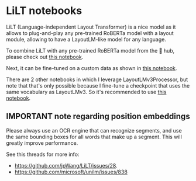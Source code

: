 # LiLT notebooks

LiLT (Language-independent Layout Transformer) is a nice model as it allows to plug-and-play any pre-trained RoBERTa model with a layout module,
allowing to have a LayoutLM-like model for any language.

To combine LiLT with any pre-trained RoBERTa model from the 🤗 hub, please check out [this notebook](https://github.com/NielsRogge/Transformers-Tutorials/blob/master/LiLT/Create_LiLT_%2B_XLM_RoBERTa_base.ipynb).

Next, it can be fine-tuned on a custom data as shown in [this notebook](https://github.com/NielsRogge/Transformers-Tutorials/blob/master/LiLT/Fine_tune_LiLT_on_a_custom_dataset%2C_in_any_language.ipynb).

There are 2 other notebooks in which I leverage LayoutLMv3Processor, but note that that's only possible because I fine-tune a checkpoint that uses
the same vocabulary as LayoutLMv3. So it's recommended to use [this notebook](https://github.com/NielsRogge/Transformers-Tutorials/blob/master/LiLT/Fine_tune_LiLT_on_a_custom_dataset%2C_in_any_language.ipynb).

## IMPORTANT note regarding position embeddings

Please always use an OCR engine that can recognize segments, and use the same bounding boxes for all words that make up a segment. This will greatly improve performance.

See this threads for more info:
* https://github.com/jpWang/LiLT/issues/28.
* https://github.com/microsoft/unilm/issues/838
